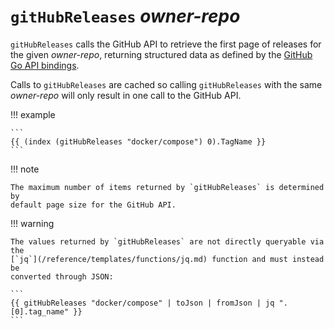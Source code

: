 # `gitHubReleases` *owner-repo*

`gitHubReleases` calls the GitHub API to retrieve the first page of releases for
the given *owner-repo*, returning structured data as defined by the [GitHub Go
API
bindings](https://pkg.go.dev/github.com/google/go-github/v55/github#RepositoryRelease).

Calls to `gitHubReleases` are cached so calling `gitHubReleases` with the same
*owner-repo* will only result in one call to the GitHub API.

!!! example

    ```
    {{ (index (gitHubReleases "docker/compose") 0).TagName }}
    ```

!!! note

    The maximum number of items returned by `gitHubReleases` is determined by
    default page size for the GitHub API.

!!! warning

    The values returned by `gitHubReleases` are not directly queryable via the
    [`jq`](/reference/templates/functions/jq.md) function and must instead be
    converted through JSON:

    ```
    {{ gitHubReleases "docker/compose" | toJson | fromJson | jq ".[0].tag_name" }}
    ```
